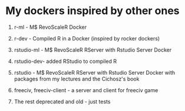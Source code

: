 My dockers inspired by other ones
=================================

1. r-ml       - M$ RevoScaleR Docker

1. r-dev      - Compiled R in a Docker (inspired by rocker dockers)

1. rstudio-ml - M$ RevoScaleR RServer with Rstudio Server Docker

1. rstudio-dev- added RStudio to compiled R

1. rstudio    - M$ RevoScaleR RServer with Rstudio Server Docker with packages from my lectures and the Cichosz's book
1. freeciv, freeciv-client - a server and client for freeciv game

1. The rest deprecated and old - just tests
